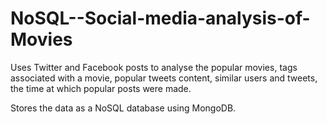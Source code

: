 # NoSQL--Social-media-analysis-of-Movies

Uses Twitter and Facebook posts to analyse the popular movies, tags associated with a movie, popular tweets content, similar users and tweets, the time at which popular posts were made.

Stores the data as a NoSQL database using MongoDB.
